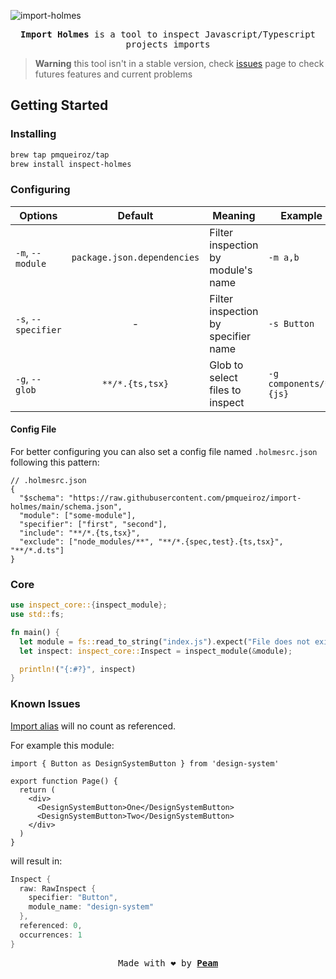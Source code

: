 [peam-url]: https://pmqueiroz.com
[src-url]: https://swc.rs/
[issues-url]: https://github.com/pmqueiroz/import-holmes/issues

![import-holmes](./.github/brand.png)

<div align="center">

<samp> **Import Holmes** is a tool to inspect Javascript/Typescript projects imports</samp> 

</div>

> **Warning** this tool isn't in a stable version, check [issues][issues-url] page to check futures features and current problems

## Getting Started

### Installing

```sh
brew tap pmqueiroz/tap
brew install inspect-holmes
```

### Configuring

| Options | Default | Meaning | Example |
|---------|:-------:|---------|--|
| `-m`, `--module` | `package.json.dependencies`| Filter inspection by module's name | `-m a,b` |
| `-s`, `--specifier` | - | Filter inspection by specifier name | `-s Button` |
| `-g`, `--glob` | `**/*.{ts,tsx}` | Glob to select files to inspect | `-g components/*.{js}` |

#### Config File

For better configuring you can also set a config file named `.holmesrc.json` following this pattern:

```jsonc
// .holmesrc.json
{
  "$schema": "https://raw.githubusercontent.com/pmqueiroz/import-holmes/main/schema.json",
  "module": ["some-module"],
  "specifier": ["first", "second"],
  "include": "**/*.{ts,tsx}",
  "exclude": ["node_modules/**", "**/*.{spec,test}.{ts,tsx}", "**/*.d.ts"]
}
```

### Core

```rs
use inspect_core::{inspect_module};
use std::fs;

fn main() {
  let module = fs::read_to_string("index.js").expect("File does not exits");
  let inspect: inspect_core::Inspect = inspect_module(&module);

  println!("{:#?}", inspect)
}

```

### Known Issues

[Import alias](https://developer.mozilla.org/en-US/docs/Web/JavaScript/Reference/Statements/import#aliasn) will no count as referenced.

For example this module:

```tsx
import { Button as DesignSystemButton } from 'design-system'

export function Page() {
  return (
    <div>
      <DesignSystemButton>One</DesignSystemButton>
      <DesignSystemButton>Two</DesignSystemButton>
    </div>
  )
}
```
will result in:

```rs
Inspect {
  raw: RawInspect {
    specifier: "Button",
    module_name: "design-system"
  },
  referenced: 0,
  occurrences: 1
}
```

<div align="center">

<samp>Made with :heart: by [**Peam**][peam-url]</samp> 

</div>
